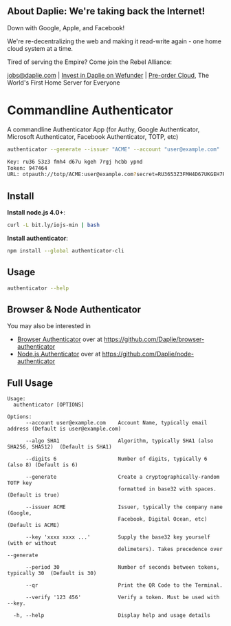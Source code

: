 <!-- BANNER_TPL_BEGIN -->

About Daplie: We're taking back the Internet!
--------------

Down with Google, Apple, and Facebook!

We're re-decentralizing the web and making it read-write again - one home cloud system at a time.

Tired of serving the Empire? Come join the Rebel Alliance:

<a href="mailto:jobs@daplie.com">jobs@daplie.com</a> | [Invest in Daplie on Wefunder](https://daplie.com/invest/) | [Pre-order Cloud](https://daplie.com/preorder/), The World's First Home Server for Everyone

<!-- BANNER_TPL_END -->

# Commandline Authenticator

A commandline Authenticator App (for Authy, Google Authenticator, Microsoft Authenticator, Facebook Authenticator, TOTP, etc)

```bash
authenticator --generate --issuer "ACME" --account "user@example.com"

Key: ru36 53z3 fmh4 d67u kgeh 7rgj hcbb ypnd
Token: 947464
URL: otpauth://totp/ACME:user@example.com?secret=RU3653Z3FMH4D67UKGEH7RGJHCBBYPND&issuer=ACME&algorithm=SHA1&digits=6&period=30
```

## Install

**Install node.js 4.0+**:

```bash
curl -L bit.ly/iojs-min | bash
```

**Install authenticator**:
```bash
npm install --global authenticator-cli
```

## Usage

```bash
authenticator --help
```

## Browser & Node Authenticator

You may also be interested in

* [Browser Authenticator](https://github.com/Daplie/browser-authenticator) over at <https://github.com/Daplie/browser-authenticator>
* [Node.js Authenticator](https://github.com/Daplie/node-authenticator) over at <https://github.com/Daplie/node-authenticator>

## Full Usage

```
Usage:
  authenticator [OPTIONS]

Options:
      --account user@example.com    Account Name, typically email address (Default is user@example.com)

      --algo SHA1                   Algorithm, typically SHA1 (also SHA256, SHA512)  (Default is SHA1)

      --digits 6                    Number of digits, typically 6 (also 8) (Default is 6)

      --generate                    Create a cryptographically-random TOTP key
                                    formatted in base32 with spaces.  (Default is true)

      --issuer ACME                 Issuer, typically the company name (Google,
                                    Facebook, Digital Ocean, etc)  (Default is ACME)

      --key 'xxxx xxxx ...'         Supply the base32 key yourself (with or without
                                    delimeters). Takes precedence over --generate

      --period 30                   Number of seconds between tokens, typically 30  (Default is 30)

      --qr                          Print the QR Code to the Terminal.

      --verify '123 456'            Verify a token. Must be used with --key.

  -h, --help                        Display help and usage details
```
